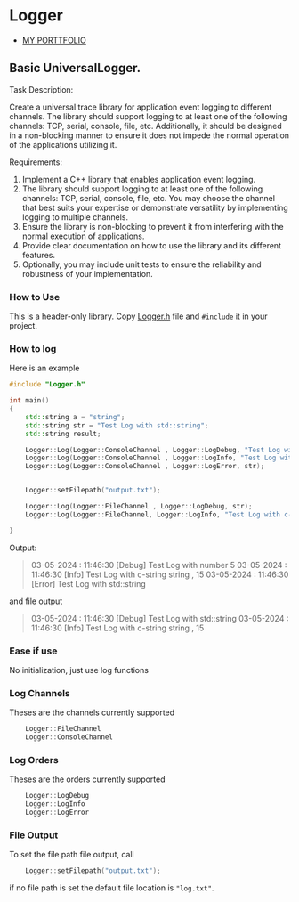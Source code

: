 # Logger
* [MY PORTTFOLIO](https://charlescookey.com/)

## Basic UniversalLogger.
Task Description:

Create a universal trace library for application event logging to different channels. The library should support logging to at least one of the following channels: TCP, serial, console, file, etc. Additionally, it should be designed in a non-blocking manner to ensure it does not impede the normal operation of the applications utilizing it.

Requirements:

1. Implement a C++ library that enables application event logging.
2. The library should support logging to at least one of the following channels: TCP, serial, console, file, etc. You may choose the channel that best suits your expertise or demonstrate versatility by implementing logging to multiple channels.
3. Ensure the library is non-blocking to prevent it from interfering with the normal execution of applications.
4. Provide clear documentation on how to use the library and its different features.
5. Optionally, you may include unit tests to ensure the reliability and robustness of your implementation.


### How to Use
This is a header-only library. Copy [Logger.h](Logger.h) file and `#include` it in your project.

### How to log
Here is an example
```cpp
#include "Logger.h"

int main()
{
    std::string a = "string";
    std::string str = "Test Log with std::string";
    std::string result;

    Logger::Log(Logger::ConsoleChannel , Logger::LogDebug, "Test Log with number %d" , 5);
    Logger::Log(Logger::ConsoleChannel , Logger::LogInfo, "Test Log with c-string %s , %i" , a.c_str(), 15);
    Logger::Log(Logger::ConsoleChannel , Logger::LogError, str);


    Logger::setFilepath("output.txt");

    Logger::Log(Logger::FileChannel , Logger::LogDebug, str);
    Logger::Log(Logger::FileChannel, Logger::LogInfo, "Test Log with c-string %s , %i" , a.c_str(), 15);

}
```
Output:
> 03-05-2024 : 11:46:30    [Debug]     Test Log with number 5
> 03-05-2024 : 11:46:30    [Info]      Test Log with c-string string , 15
> 03-05-2024 : 11:46:30    [Error]     Test Log with std::string

and file output

> 03-05-2024 : 11:46:30    [Debug]     Test Log with std::string
> 03-05-2024 : 11:46:30    [Info]      Test Log with c-string string , 15


###  Ease if use
No initialization, just use log functions

### Log Channels
Theses are the channels currently supported
```cpp
	Logger::FileChannel
    Logger::ConsoleChannel
```

### Log Orders
Theses are the orders currently supported
```cpp
	Logger::LogDebug
    Logger::LogInfo
    Logger::LogError
```
  
### File Output
To set the file path file output, call
```cpp
	Logger::setFilepath("output.txt");
```
if no file path is set the default file location is `"log.txt"`.
  
